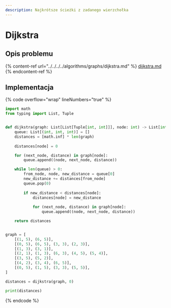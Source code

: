 ```yaml
---
description: Najkrótsze ścieżki z zadanego wierzchołka
---
```


# Dijkstra

## Opis problemu

{% content-ref url="../../../../algorithms/graphs/dijkstra.md" %}
[dijkstra.md](../../../../algorithms/graphs/dijkstra.md)
{% endcontent-ref %}

## Implementacja

{% code overflow="wrap" lineNumbers="true" %}
```python
import math
from typing import List, Tuple


def dijkstra(graph: List[List[Tuple[int, int]]], node: int) -> List[int]:
    queue: List[(int, int, int)] = []
    distances = [math.inf] * len(graph)
        
    distances[node] = 0

    for (next_node, distance) in graph[node]:
        queue.append((node, next_node, distance))

    while len(queue) > 0:
        from_node, node, new_distance = queue[0]
        new_distance += distances[from_node]
        queue.pop(0)
        
        if new_distance < distances[node]:
            distances[node] = new_distance
            
            for (next_node, distance) in graph[node]:
                queue.append((node, next_node, distance))

    return distances


graph = [
    [(1, 5), (6, 5)],
    [(0, 5), (6, 5), (3, 3), (2, 3)],
    [(1, 3), (3, 1)],
    [(2, 1), (1, 3), (6, 3), (4, 5), (5, 4)],
    [(3, 5), (5, 2)],
    [(4, 2), (3, 4), (6, 5)],
    [(0, 5), (1, 5), (3, 3), (5, 5)],
]

distances = dijkstra(graph, 0)

print(distances)
```
{% endcode %}

